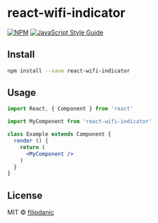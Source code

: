 # react-wifi-indicator

> 

[![NPM](https://img.shields.io/npm/v/react-wifi-indicator.svg)](https://www.npmjs.com/package/react-wifi-indicator) [![JavaScript Style Guide](https://img.shields.io/badge/code_style-standard-brightgreen.svg)](https://standardjs.com)

## Install

```bash
npm install --save react-wifi-indicator
```

## Usage

```jsx
import React, { Component } from 'react'

import MyComponent from 'react-wifi-indicator'

class Example extends Component {
  render () {
    return (
      <MyComponent />
    )
  }
}
```

## License

MIT © [filipdanic](https://github.com/filipdanic)
